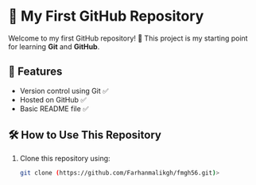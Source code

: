 # 🚀 My First GitHub Repository

Welcome to my first GitHub repository! 🎉 This project is my starting point for learning **Git** and **GitHub**.

## 📌 Features
- Version control using Git ✅  
- Hosted on GitHub ✅  
- Basic README file ✅  

## 🛠 How to Use This Repository
1. Clone this repository using:  
   ```sh
   git clone (https://github.com/Farhanmalikgh/fmgh56.git)>

